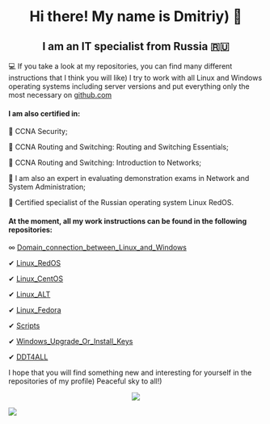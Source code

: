 <h1 align="center"> Hi there! My name is Dmitriy) 👋
<h2 align="center"> I am an IT specialist from Russia 🇷🇺</h2>

💻 If you take a look at my repositories, you can find many different instructions that I think you will like) I try to work with all Linux and Windows operating systems including server versions and put everything only the most necessary on [github.com](https://github.com/)
  
<h4> I am also certified in:</h4>
  
📜 CCNA Security;
  
📜 CCNA Routing and Switching: Routing and Switching Essentials;

📜 CCNA Routing and Switching: Introduction to Networks;
  
📜 I am also an expert in evaluating demonstration exams in Network and System Administration;
  
📜 Certified specialist of the Russian operating system Linux RedOS.

<h4> At the moment, all my work instructions can be found in the following repositories:</h4>
  
∞ [Domain_connection_between_Linux_and_Windows](https://github.com/dimoroz772/Domain_connection_between_Linux_and_Windows)
  
✔ [Linux_RedOS](https://github.com/dimoroz772/Linux_RedOS)
  
✔ [Linux_CentOS](https://github.com/dimoroz772/Linux_CentOS)
  
✔ [Linux_ALT](https://github.com/dimoroz772/Linux_ALT)
  
✔ [Linux_Fedora](https://github.com/dimoroz772/Linux_Fedora)
  
✔ [Scripts](https://github.com/dimoroz772/Scripts)
  
✔ [Windows_Upgrade_Or_Install_Keys](https://github.com/dimoroz772/Windows_Upgrade_Or_Install_Keys/blob/main/README.md)
  
✔ [DDT4ALL](https://github.com/dimoroz772/DDT4ALL)
  
I hope that you will find something new and interesting for yourself in the repositories of my profile) Peaceful sky to all!)
  
<p align="center">
<a href="https://git.io/streak-stats"><img src="https://streak-stats.demolab.com?user=dimoroz772&theme=dark"/></a>
</p>

![](https://komarev.com/ghpvc/?username=dimoroz772)
